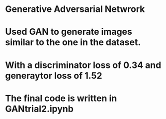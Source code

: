 # Generative Adversarial Netwrork
# Used GAN to generate images similar to the one in the dataset.
# With a discriminator loss of 0.34 and generaytor loss of 1.52
# The final code is written in GANtrial2.ipynb
